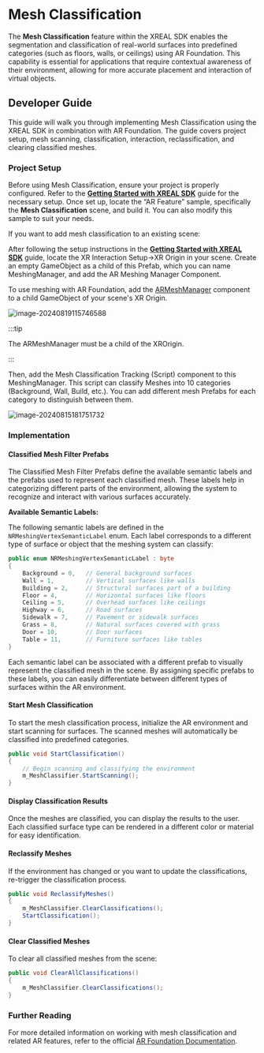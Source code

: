 # Mesh Classification

The **Mesh Classification** feature within the XREAL SDK enables the segmentation and classification of real-world surfaces into predefined categories (such as floors, walls, or ceilings) using AR Foundation. This capability is essential for applications that require contextual awareness of their environment, allowing for more accurate placement and interaction of virtual objects.

## Developer Guide

This guide will walk you through implementing Mesh Classification using the XREAL SDK in combination with AR Foundation. The guide covers project setup, mesh scanning, classification, interaction, reclassification, and clearing classified meshes.

### Project Setup

Before using Mesh Classification, ensure your project is properly configured. Refer to the [**Getting Started with XREAL SDK**](../01_Getting%20Started%20with%20XREAL%20SDK.md) guide for the necessary setup. Once set up, locate the “AR Feature” sample, specifically the **Mesh Classification** scene, and build it. You can also modify this sample to suit your needs.

If you want to add mesh classification to an existing scene:

After following the setup instructions in the [**Getting Started with XREAL SDK**](../01_Getting%20Started%20with%20XREAL%20SDK.md) guide, locate the XR Interaction Setup->XR Origin in your scene. Create an empty GameObject as a child of this Prefab, which you can name MeshingManager, and add the AR Meshing Manager Component.

To use meshing with AR Foundation, add the [ARMeshManager](https://docs.unity3d.com/Packages/com.unity.xr.arfoundation@6.0/api/UnityEngine.XR.ARFoundation.ARMeshManager.html) component to a child GameObject of your scene's XR Origin.

![image-20240819115746588](https://pub-8dffc52979c34362aa2dbe3a43f0792a.r2.dev/image-20240819115746588.png)

:::tip

The ARMeshManager must be a child of the XROrigin.

:::

Then, add the Mesh Classification Tracking (Script) component to this MeshingManager. This script can classify Meshes into 10 categories (Background, Wall, Build, etc.). You can add different mesh Prefabs for each category to distinguish between them.

![image-20240815181751732](https://pub-8dffc52979c34362aa2dbe3a43f0792a.r2.dev/image-20240815181751732.png)

### Implementation

#### Classified Mesh Filter Prefabs

The Classified Mesh Filter Prefabs define the available semantic labels and the prefabs used to represent each classified mesh. These labels help in categorizing different parts of the environment, allowing the system to recognize and interact with various surfaces accurately.

**Available Semantic Labels:**

The following semantic labels are defined in the `NRMeshingVertexSemanticLabel` enum. Each label corresponds to a different type of surface or object that the meshing system can classify:

```csharp
public enum NRMeshingVertexSemanticLabel : byte
{
    Background = 0,   // General background surfaces
    Wall = 1,         // Vertical surfaces like walls
    Building = 2,     // Structural surfaces part of a building
    Floor = 4,        // Horizontal surfaces like floors
    Ceiling = 5,      // Overhead surfaces like ceilings
    Highway = 6,      // Road surfaces
    Sidewalk = 7,     // Pavement or sidewalk surfaces
    Grass = 8,        // Natural surfaces covered with grass
    Door = 10,        // Door surfaces
    Table = 11,       // Furniture surfaces like tables
}
```

Each semantic label can be associated with a different prefab to visually represent the classified mesh in the scene. By assigning specific prefabs to these labels, you can easily differentiate between different types of surfaces within the AR environment.

#### Start Mesh Classification

To start the mesh classification process, initialize the AR environment and start scanning for surfaces. The scanned meshes will automatically be classified into predefined categories.

```csharp
public void StartClassification()
{
    // Begin scanning and classifying the environment
    m_MeshClassifier.StartScanning();
}
```

#### Display Classification Results

Once the meshes are classified, you can display the results to the user. Each classified surface type can be rendered in a different color or material for easy identification.

#### Reclassify Meshes

If the environment has changed or you want to update the classifications, re-trigger the classification process.

```csharp
public void ReclassifyMeshes()
{
    m_MeshClassifier.ClearClassifications();
    StartClassification();
}
```

#### Clear Classified Meshes

To clear all classified meshes from the scene:

```csharp
public void ClearAllClassifications()
{
    m_MeshClassifier.ClearClassifications();
}
```

### Further Reading

For more detailed information on working with mesh classification and related AR features, refer to the official [AR Foundation Documentation](https://docs.unity3d.com/Packages/com.unity.xr.arfoundation@6.0/manual/index.html).
